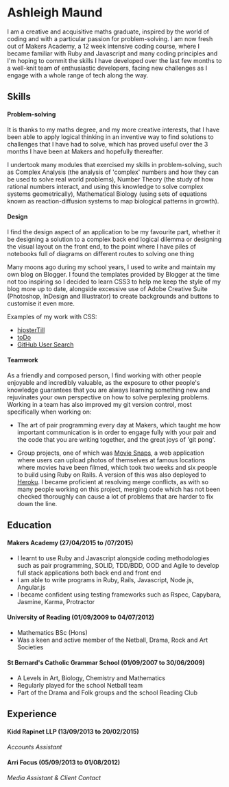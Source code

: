 # Ashleigh Maund


I am a creative and acquisitive maths graduate, inspired by the world of coding and with a particular passion for problem-solving. I am now fresh out of Makers Academy, a 12 week intensive coding course, where I became familiar with Ruby and Javascript and many coding principles and I'm hoping to commit the skills I have developed over the last few months to a well-knit team of enthusiastic developers, facing new challenges as I engage with a whole range of tech along the way.




## Skills




#### Problem-solving

It is thanks to my maths degree, and my more creative interests, that I have been able to apply logical thinking in an inventive way to find solutions to challenges that I have had to solve, which has proved useful over the 3 months I have been at Makers and hopefully thereafter.

I undertook many modules that exercised my skills in problem-solving, such as Complex Analysis (the analysis of 'complex' numbers and how they can be used to solve real world problems), Number Theory (the study of how rational numbers interact, and using this knowledge to solve complex systems geometrically), Mathematical Biology (using sets of equations known as reaction-diffusion systems to map biological patterns in growth).





#### Design

I find the design aspect of an application to be my favourite part, whether it be designing a solution to a complex back end logical dilemma or designing the visual layout on the front end, to the point where I have piles of notebooks full of diagrams on different routes to solving one thing

Many moons ago during my school years, I used to write and maintain my own blog on Blogger. I found the templates provided by Blogger at the time not too inspiring so I decided to learn CSS3 to help me keep the style of my blog more up to date, alongside excessive use of Adobe Creative Suite (Photoshop, InDesign and Illustrator) to create backgrounds and buttons to customise it even more.

Examples of my work with CSS:
- [hipsterTill](https://github.com/ashleigh090990/hipster-till)
- [toDo](https://github.com/ashleigh090990/to-do)
- [GitHub User Search](https://github.com/ashleigh090990/github-profiles)






#### Teamwork

As a friendly and composed person, I find working with other people enjoyable and incredibly valuable, as the exposure to other people's knowledge guarantees that you are always learning something new and rejuvinates your own perspective on how to solve perplexing problems. Working in a team has also improved my git version control, most specifically when working on:

- The art of pair programming every day at Makers, which taught me how important communication is in order to engage fully with your pair and the code that you are writing together, and the great joys of 'git pong'.

- Group projects, one of which was [Movie Snaps](https://github.com/ashleigh090990/movie-snaps-project), a web application where users can upload photos of themselves at famous locations where movies have been filmed, which took two weeks and six people to build using Ruby on Rails. A version of this was also deployed to [Heroku](https://movie-snaps.herokuapp.com/). I became proficient at resolving merge conflicts, as with so many people working on this project, merging code which has not been checked thoroughly can cause a lot of problems that are harder to fix down the line.







## Education

#### Makers Academy (27/04/2015 to /07/2015)

- I learnt to use Ruby and Javascript alongside coding methodologies such as pair programming, SOLID, TDD/BDD, OOD and Agile to develop full stack applications both back end and front end
- I am able to write programs in Ruby, Rails, Javascript, Node.js, Angular.js
- I became confident using testing frameworks such as Rspec, Capybara, Jasmine, Karma, Protractor







#### University of Reading (01/09/2009 to 04/07/2012)

- Mathematics BSc (Hons)
- Was a keen and active member of the Netball, Drama, Rock and Art Societies



#### St Bernard's Catholic Grammar School (01/09/2007 to 30/06/2009)

- A Levels in Art, Biology, Chemistry and Mathematics
- Regularly played for the school Netball team
- Part of the Drama and Folk groups and the school Reading Club




## Experience

#### Kidd Rapinet LLP (13/09/2013 to 20/02/2015)
*Accounts Assistant*


#### Arri Focus (05/09/2013 to 01/08/2012)
*Media Assistant & Client Contact*
